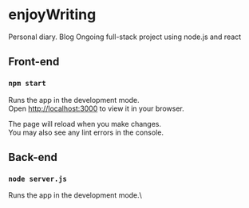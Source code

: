 # enjoyWriting
Personal diary. Blog
Ongoing full-stack project using node.js and react

## Front-end
### `npm start`

Runs the app in the development mode.\
Open [http://localhost:3000](http://localhost:3000) to view it in your browser.

The page will reload when you make changes.\
You may also see any lint errors in the console.

## Back-end
### `node server.js`
Runs the app in the development mode.\
